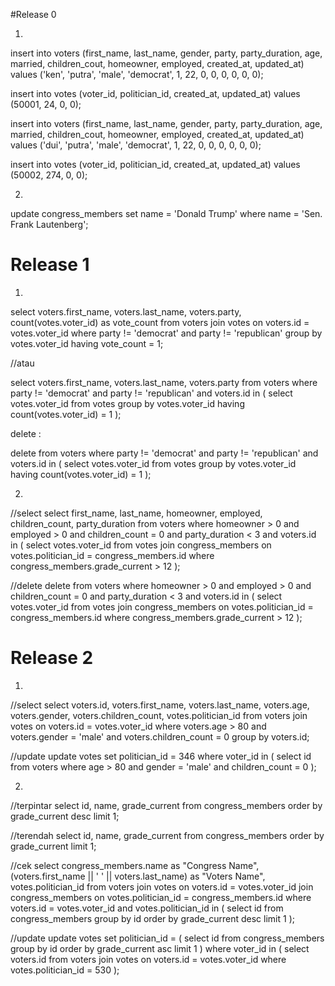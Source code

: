 #Release 0

1.
insert into voters (first_name, last_name, gender, party, party_duration, age, married, children_cout, homeowner, employed, created_at, updated_at)
values ('ken', 'putra', 'male', 'democrat', 1, 22, 0, 0, 0, 0, 0, 0);

insert into votes (voter_id, politician_id, created_at, updated_at)
values (50001, 24, 0, 0);

insert into voters (first_name, last_name, gender, party, party_duration, age, married, children_cout, homeowner, employed, created_at, updated_at)
values ('dui', 'putra', 'male', 'democrat', 1, 22, 0, 0, 0, 0, 0, 0);

insert into votes (voter_id, politician_id, created_at, updated_at)
values (50002, 274, 0, 0);

2.
update congress_members
set name = 'Donald Trump'
where name = 'Sen. Frank Lautenberg';

# Release 1

1.
select voters.first_name,
voters.last_name,
voters.party,
count(votes.voter_id) as vote_count
from voters
join votes
on voters.id = votes.voter_id
where party != 'democrat'
and party != 'republican'
group by votes.voter_id
having vote_count = 1;

//atau

select voters.first_name,
voters.last_name,
voters.party
from voters
where party != 'democrat'
and party != 'republican'
and voters.id in (
select votes.voter_id
from votes
group by votes.voter_id
having count(votes.voter_id) = 1
);

delete :

delete
from voters
where party != 'democrat'
and party != 'republican'
and voters.id in (
select votes.voter_id
from votes
group by votes.voter_id
having count(votes.voter_id) = 1
);

2.

//select
select first_name, last_name, homeowner, employed, children_count, party_duration
from voters
where homeowner > 0 and employed > 0 and children_count = 0 and party_duration < 3
and voters.id in (
select votes.voter_id
from votes
join congress_members
on votes.politician_id = congress_members.id
where congress_members.grade_current > 12
);

//delete
delete
from voters
where homeowner > 0 and employed > 0 and children_count = 0 and party_duration < 3
and voters.id in (
select votes.voter_id
from votes
join congress_members
on votes.politician_id = congress_members.id
where congress_members.grade_current > 12
);


# Release 2
1.
//select
select voters.id, voters.first_name, voters.last_name, voters.age, voters.gender, voters.children_count, votes.politician_id
from voters
join votes
on voters.id = votes.voter_id
where voters.age > 80 and voters.gender = 'male' and voters.children_count = 0
group by voters.id;

//update
update votes
set politician_id = 346
where voter_id in (
select id
from voters
where age > 80 and gender = 'male' and children_count = 0
);

2.

//terpintar
select id, name, grade_current
from congress_members
order by grade_current desc limit 1;

//terendah
select id, name, grade_current
from congress_members
order by grade_current limit 1;

//cek
select congress_members.name as "Congress Name", (voters.first_name || ' ' || voters.last_name) as "Voters Name", votes.politician_id
from voters
join votes
on voters.id = votes.voter_id
join congress_members
on votes.politician_id = congress_members.id
where voters.id = votes.voter_id
and votes.politician_id in (
select id
from congress_members
group by id
order by grade_current desc limit 1
);

//update
update votes
set politician_id = (
select id
from congress_members
group by id
order by grade_current asc limit 1
)
where voter_id in (
select voters.id
from voters
join votes
on voters.id = votes.voter_id
where votes.politician_id = 530
);
